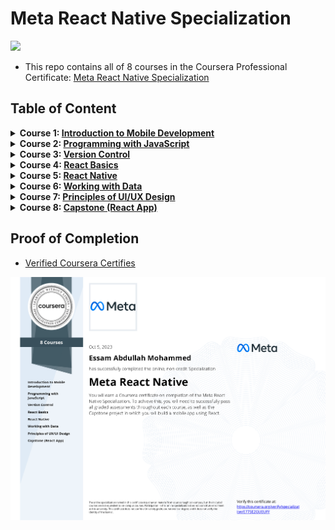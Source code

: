 # Meta React Native Specialization

<img src="./logo.avif">

- This repo contains all of 8 courses in the Coursera Professional Certificate: [Meta React Native Specialization](https://www.coursera.org/specializations/meta-react-native)

## Table of Content

<details>
<summary><b>Course 1: </b><a href=""><b>Introduction to Mobile Development</b></a></summary>

  * Week 1: [Mobile Applications](https://github.com/x39OME/Meta-React-Native-Specialization/tree/main/1-%20Introduction%20to%20Mobile%20Development/Week%201%20-%20%20Mobile%20Applications)
  * Week 2: [Introduction to HTML and CSS](https://github.com/x39OME/Meta-React-Native-Specialization/tree/main/1-%20Introduction%20to%20Mobile%20Development/Week%202%20-%20%20Introduction%20to%20HTML%20and%20CSS)
  * Week 3: [React and React Native](https://github.com/x39OME/Meta-React-Native-Specialization/tree/main/1-%20Introduction%20to%20Mobile%20Development/Week%203%20-%20%20React%20and%20React%20Native)
  * Week 4: [Course summary and graded assessment](https://github.com/x39OME/Meta-React-Native-Specialization/tree/main/1-%20Introduction%20to%20Mobile%20Development/Week%204%20-%20Course%20summary%20and%20graded%20assessment)
</details>

<details>
<summary><b>Course 2: </b><a href="https://github.com/x39OME/Meta-Front-End-Developer-Professional-Certificate/tree/main/2%20-%20Programming%20with%20JavaScript"><b>Programming with JavaScript</b></a></summary>

  * Week 1: [Introduction to Javascript](https://github.com/x39OME/Meta-React-Native-Specialization/tree/main/2%20-%20Programming%20with%20JavaScript/Week%201%20-%20Introduction%20to%20Javascript)
  * Week 2: [The Building Blocks of a Program](https://github.com/x39OME/Meta-React-Native-Specialization/tree/main/2%20-%20Programming%20with%20JavaScript/Week%202%20-%20The%20Building%20Blocks%20of%20a%20Program)
  * Week 3: [Programming Paradigms](https://github.com/x39OME/Meta-React-Native-Specialization/tree/main/2%20-%20Programming%20with%20JavaScript/Week%203%20-%20Programming%20Paradigms)
  * Week 4: [Testing](https://github.com/x39OME/Meta-React-Native-Specialization/tree/main/2%20-%20Programming%20with%20JavaScript/Week%204%20-%20Testing)
  * Week 5: [End-of-Course Graded Assessment](https://github.com/x39OME/Meta-React-Native-Specialization/tree/main/2%20-%20Programming%20with%20JavaScript/Week%205%20-%20End-of-Course%20Graded%20Assessment)
</details>

<details>
<summary><b>Course 3: </b><a href="#"><b>Version Control</b></a></summary>

  * Week 1: [Software collaboration](https://github.com/x39OME/Meta-React-Native-Specialization/tree/main/3%20-%20Version%20Control/Week%201%20-%20Software%20collaboration)
  * Week 2: [Command Line](https://github.com/x39OME/Meta-React-Native-Specialization/tree/main/3%20-%20Version%20Control/Week%202%20-%20Command%20Line)
  * Week 3: [Working with Git](https://github.com/x39OME/Meta-React-Native-Specialization/tree/main/3%20-%20Version%20Control/Week%203%20-%20Working%20with%20Git)
  * Week 4: [Graded Assessment](https://github.com/x39OME/Meta-React-Native-Specialization/tree/main/3%20-%20Version%20Control/Week%204%20-%20Graded%20Assessment)
</details>


<details>
<summary><b>Course 4: </b><a href="#"><b>React Basics</b></a></summary>

  * Week 1: [React Components](https://github.com/x39OME/Meta-React-Native-Specialization/tree/main/4%20-%20React%20Basics/Week%201%20-%20React%20Components)
  * Week 2: [Data and State](https://github.com/x39OME/Meta-React-Native-Specialization/tree/main/4%20-%20React%20Basics/Week%202%20-%20Data%20and%20State)
  * Week 3: [Navigation, Updating and Assets in React.js](https://github.com/x39OME/Meta-React-Native-Specialization/tree/main/4%20-%20React%20Basics/Week%203%20-%20Navigation%2C%20Updating%20and%20Assets%20in%20React.js)
  * Week 4: [Your first React app](https://github.com/x39OME/Meta-React-Native-Specialization/tree/main/4%20-%20React%20Basics/Week%204%20-%20Your%20first%20React%20app/calculator-app)
</details>

<details>
<summary><b>Course 5: </b><a href="https://github.com/x39OME/Meta-React-Native-Specialization/tree/main/5%20-%20React%20Native"><b>React Native</b></a></summary>

  * Week 1: [Introduction to React Native](https://github.com/x39OME/Meta-React-Native-Specialization/tree/main/5%20-%20React%20Native/Week%201%20-%20Introduction%20to%20React%20Native)
  * Week 2: [Lists and Text Input in React Native](https://github.com/x39OME/Meta-React-Native-Specialization/tree/main/5%20-%20React%20Native/Week%202%20-%20Lists%20and%20Text%20Input%20in%20React%20Native)
  * Week 3: [Pressable, Images and Hooks in React Native](https://github.com/x39OME/Meta-React-Native-Specialization/tree/main/5%20-%20React%20Native/Week%203%20-%20Pressable%2C%20Images%20and%20Hooks%20in%20React%20Native)
  * Week 4: [React Navigation](https://github.com/x39OME/Meta-React-Native-Specialization/tree/main/5%20-%20React%20Native/Week%204%20-%20React%20Navigation)
  * Week 5: [Final project assessment](https://github.com/x39OME/Meta-React-Native-Specialization/tree/main/5%20-%20React%20Native/Week%205%20-%20Final%20project%20assessment)
</details>

<details>
<summary><b>Course 6: </b><a href="https://github.com/x39OME/Meta-React-Native-Specialization/tree/main/6%20-%20Working%20with%20Data"><b>Working with Data</b></a></summary>

  * Week 1: [Introduction to REST APIs](https://github.com/x39OME/Meta-React-Native-Specialization/tree/main/6%20-%20Working%20with%20Data/Week%201)
  * Week 2: [Interacting with REST APIs in React Native](https://github.com/x39OME/Meta-React-Native-Specialization/tree/main/6%20-%20Working%20with%20Data/Week%202)
  * Week 3: [Introduction to Databases & SQL](https://github.com/x39OME/Meta-React-Native-Specialization/tree/main/6%20-%20Working%20with%20Data/Week%203)
  * Week 4: [Data in React Native](https://github.com/x39OME/Meta-React-Native-Specialization/tree/main/6%20-%20Working%20with%20Data/Week%204)
  * Week 5: [Project assessment](https://github.com/x39OME/Meta-React-Native-Specialization/tree/main/6%20-%20Working%20with%20Data/Week%205)
</details>

<details>
<summary><b>Course 7: </b><a href=""><b>Principles of UI/UX Design</b></a></summary>

  * Week 1: [Introduction to UX and UI design](https://github.com/x39OME/Meta-React-Native-Specialization/tree/main/7%20-%20Principles%20of%20UX-UI%20Design/Week%201%20-%20Introduction%20to%20UX%20and%20UI%20design)
  * Week 2: [Evaluating interactive design](https://github.com/x39OME/Meta-React-Native-Specialization/tree/main/7%20-%20Principles%20of%20UX-UI%20Design/Week%202%20-%20Evaluating%20interactive%20design)
  * Week 3: [Applied Design Fundamentals](https://github.com/x39OME/Meta-React-Native-Specialization/tree/main/7%20-%20Principles%20of%20UX-UI%20Design/Week%203%20-%20Applied%20Design%20Fundamentals)
  * Week 4: [Designing your UI](https://github.com/x39OME/Meta-React-Native-Specialization/tree/main/7%20-%20Principles%20of%20UX-UI%20Design/Week%204%20-%20Designing%20your%20UI)
  * Week 5: [Course summary and final assessment](https://github.com/x39OME/Meta-React-Native-Specialization/tree/main/7%20-%20Principles%20of%20UX-UI%20Design/Week%205%20-%20Course%20summary%20and%20final%20assessment)
</details>

<details>
<summary><b>Course 8: </b><a href="https://github.com/x39OME/Meta-React-Native-Specialization/tree/main/8%20-%20Capstone%20(React%20App)"><b>Capstone (React App)</b></a></summary>

  * Week 1: [Starting the Project](https://github.com/x39OME/Meta-React-Native-Specialization/tree/main/8%20-%20Capstone%20(React%20App)/Week%201)
  * Week 2: [Project Functionality](https://github.com/x39OME/Meta-React-Native-Specialization/tree/main/8%20-%20Capstone%20(React%20App)/Week%202)
  * Week 3: [Project Assessment](https://github.com/x39OME/Meta-React-Native-Specialization/tree/main/8%20-%20Capstone%20(React%20App)/Week%203)
</details>



## Proof of Completion

- <a href="https://www.coursera.org/account/accomplishments/specialization/E77SE2GUEUFY"> Verified Coursera Certifies</a>

<img src="./certificate.png" alt="certificate">
